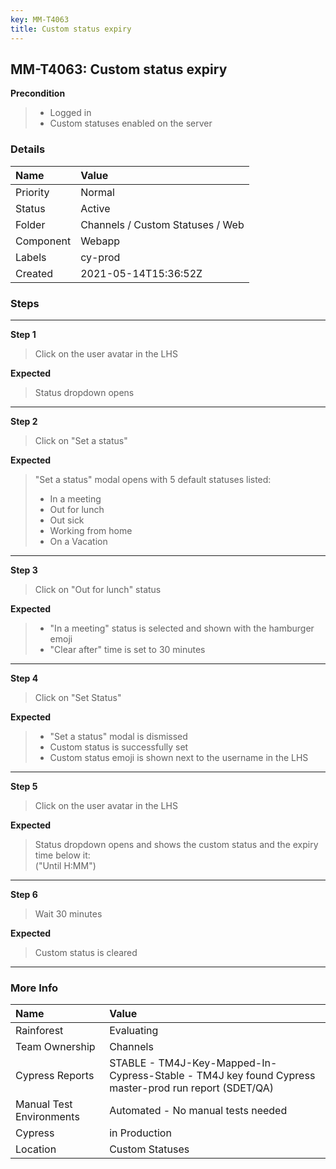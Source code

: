 ```yaml
---
key: MM-T4063
title: Custom status expiry
---
```


## MM-T4063: Custom status expiry

**Precondition**

> <article><ul><li>Logged in</li><li>Custom statuses enabled on the server</li></ul></article>

### Details

| Name      | Value                            |
| :-------- | :------------------------------- |
| Priority  | Normal                           |
| Status    | Active                           |
| Folder    | Channels / Custom Statuses / Web |
| Component | Webapp                           |
| Labels    | cy-prod                          |
| Created   | 2021-05-14T15:36:52Z             |

### Steps

<hr/>

**Step 1**

> <article>Click on the user avatar in the LHS</article>

**Expected**

> <article>Status dropdown opens</article>

<hr/>

**Step 2**

> <article>Click on "Set a status"</article>

**Expected**

> <article>"Set a status" modal opens with 5 default statuses listed:<ul><li>In a meeting</li><li>Out for lunch</li><li>Out sick</li><li>Working from home</li><li>On a Vacation</li></ul></article>

<hr/>

**Step 3**

> <article>Click on "Out for lunch" status</article>

**Expected**

> <article><ul><li>"In a meeting" status is selected and shown with the hamburger emoji</li><li>"Clear after" time is set to 30 minutes</li></ul></article>

<hr/>

**Step 4**

> <article>Click on "Set Status"</article>

**Expected**

> <article><ul><li>"Set a status" modal is dismissed</li><li>Custom status is successfully set</li><li>Custom status emoji is shown next to the username in the LHS</li></ul></article>

<hr/>

**Step 5**

> <article>Click on the user avatar in the LHS</article>

**Expected**

> <article>Status dropdown opens and shows the custom status and the expiry time below it:<br>("Until H:MM")</article>

<hr/>

**Step 6**

> <article>Wait 30 minutes</article>

**Expected**

> <article>Custom status is cleared</article>

<hr/>

### More Info

| Name                     | Value                                                                                                |
| :----------------------- | :--------------------------------------------------------------------------------------------------- |
| Rainforest               | Evaluating                                                                                           |
| Team Ownership           | Channels                                                                                             |
| Cypress Reports          | STABLE - TM4J-Key-Mapped-In-Cypress-Stable - TM4J key found Cypress master-prod run report (SDET/QA) |
| Manual Test Environments | Automated - No manual tests needed                                                                   |
| Cypress                  | in Production                                                                                        |
| Location                 | Custom Statuses                                                                                      |
